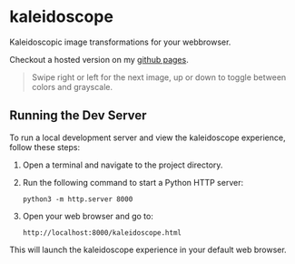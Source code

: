 kaleidoscope
============

Kaleidoscopic image transformations for your webbrowser.

Checkout a hosted version on my [github pages](https://nstahl.github.io/kaleidoscope/kaleidoscope.html).

> Swipe right or left for the next image, up or down to toggle between colors and grayscale.

## Running the Dev Server

To run a local development server and view the kaleidoscope experience, follow these steps:

1. Open a terminal and navigate to the project directory.

2. Run the following command to start a Python HTTP server:

   ```
   python3 -m http.server 8000
   ```

3. Open your web browser and go to:

   ```
   http://localhost:8000/kaleidoscope.html
   ```

This will launch the kaleidoscope experience in your default web browser.
